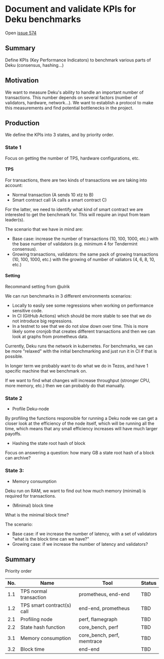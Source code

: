 # Document and validate KPIs for Deku benchmarks

Open [issue 574](https://github.com/marigold-dev/deku/issues/574)

## Summary

Define KPIs (Key Performance Indicators) to benchmark various parts of Deku (consensus, hashing...)

## Motivation

We want to measure Deku's ability to handle an important number of transactions. This number depends on several factors (number of validators, hardware, network...). We want to establish a protocol to make this measurements and find potential bottlenecks in the project.

## Production

We define the KPIs into 3 states, and by priority order.

### State 1

Focus on getting the number of TPS, hardware configurations, etc.

#### TPS 
For transactions, there are two kinds of transactions we are taking into account:
- Normal transaction (A sends 10 xtz to B)
- Smart contract call (A calls a smart contract C)

For the latter, we need to identify what kind of smart contract we are interested to get the benchmark for. This will require an input from team leader(s).

The scenario that we have in mind are:
- Base case: increase the number of transactions (10, 100, 1000, etc.) with the base number of validators (e.g. minimum 4 for Tendermint consensus).
- Growing transactions, validators: the same pack of growing transactions (10, 100, 1000, etc.) with the growing of number of valiators (4, 6, 8, 10, etc.)

#### Setting

Recommand setting from @ulrik

We can run benchmarks in 3 different environments scenarios:
- Locally to easily see some regressions when working on performance sensitive code.
- In CI (GitHub Actions) which should be more stable to see that we do not introduce big regressions.
- In a testnet to see that we do not slow down over time. This is more likely some cronjob that creates different transactions and then we can look at graphs from prometheus data.

Currently, Deku runs the network in kubernetes. For benchmarks, we can be more "relaxed" with the initial benchmarking and just run it in CI if that is possible.

In longer term we probably want to do what we do in Tezos, and have 1 specific machine that we benchmark on.

If we want to find what changes will increase throughput (stronger CPU, more memory, etc.) then we can probably do that manually.


### State 2
- Profile Deku-node
 
By profiling the functions responsible for running a Deku node we can get a closer look at the efficiency of the node itself, which will be running all the time, which means that any small efficiency increases will have much larger payoffs.

- Hashing the state root hash of block

Focus on answering a question: how many GB a state root hash of a block can archive?

### State 3:
- Memory consumption
 
Deku run on RAM, we want to find out how much memory (minimal) is required for transactions.

- (Minimal) block time

What is the minimal block time?

The scenario:

- Base case: if we increase the number of latency, with a set of validators "what is the block time can we have?" 
- Growing case: if we increase the number of latency and validators?

## Summary

Priority order

| No. | Name               | Tool     | Status   |
| ----| ------------------ | -------- | -------- |
| 1.1   | TPS normal transaction | prometheus, end-end | TBD  | 
| 1.2   | TPS smart contract(s) call|   end-end, prometheus| TBD      |
| 2.1   | Profiling node | perf, flamegraph  | TBD      |
| 2.2  | State hash function | core_bench, perf  | TBD      |
| 3.1   | Memory consumption | core_bench, perf, memtrace  | TBD      |
| 3.2  | Block time | end-end  | TBD      |

